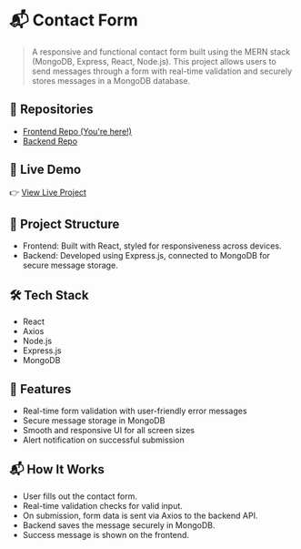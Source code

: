 # 📬 Contact Form
> A responsive and functional contact form built using the MERN stack (MongoDB, Express, React, Node.js). This project allows users to send messages through a form with real-time validation and securely stores messages in a MongoDB database.


## 🔗 Repositories
- [Frontend Repo (You're here!)](https://github.com/gokul8116/Contact-Frontend)
- [Backend Repo](https://github.com/gokul8116/Contact-Backend)


## 🚀 Live Demo
👉 [View Live Project](https://contact-frontend-086i.onrender.com/)


## 📂 Project Structure
- Frontend: Built with React, styled for responsiveness across devices.
- Backend: Developed using Express.js, connected to MongoDB for secure message storage.


## 🛠️ Tech Stack
- React
- Axios
- Node.js
- Express.js
- MongoDB


## 🌟 Features
- Real-time form validation with user-friendly error messages
- Secure message storage in MongoDB
- Smooth and responsive UI for all screen sizes
- Alert notification on successful submission


## 📬 How It Works
- User fills out the contact form.
- Real-time validation checks for valid input.
- On submission, form data is sent via Axios to the backend API.
- Backend saves the message securely in MongoDB.
- Success message is shown on the frontend.
